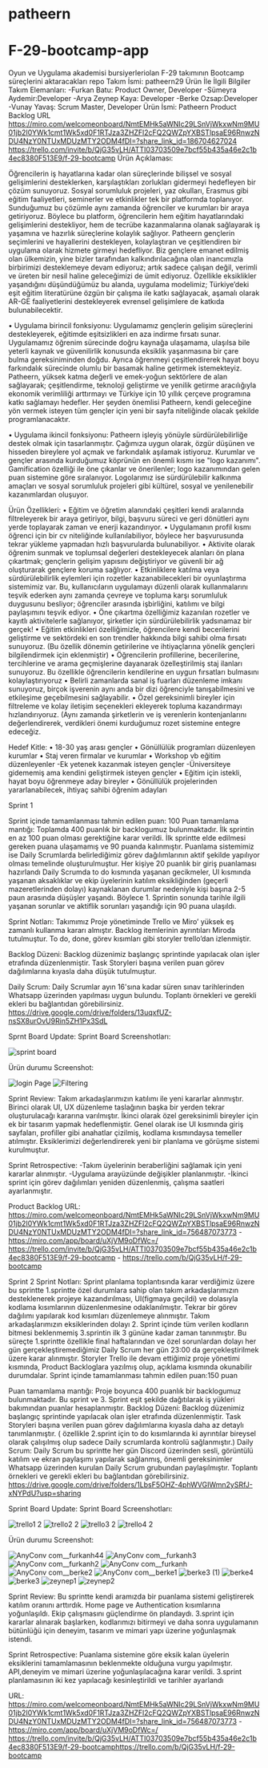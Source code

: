 # patheern
# F-29-bootcamp-app
Oyun ve Uygulama akademisi bursiyerleriolan F-29 takımının Bootcamp süreçlerini aktaracakları repo
Takım İsmi: patheern29
Ürün İle İlgili Bilgiler
Takım Elemanları:
-Furkan Batu: Product Owner, Developer
-Sümeyra Aydemir:Developer
-Arya Zeynep Kaya: Developer
-Berke Ozsap:Developer
-Vunay Yavaş: Scrum Master, Developer
Ürün İsmi:
Patheern
Product Backlog URL https://miro.com/welcomeonboard/NmtEMHk5aWNIc29LSnVjWkxwNm9MU01jb2I0YWk1cmt1Wk5xd0F1RTJza3ZHZFl2cFQ2QWZpYXBSTlpsaE96RnwzNDU4NzY0NTUxMDUzMTY2ODM4fDI=?share_link_id=186704627024 https://trello.com/invite/b/QjG35vLH/ATTI03703509e7bcf55b435a46e2c1b4ec8380F513E9/f-29-bootcamp
Ürün Açıklaması:




Öğrencilerin iş hayatlarına kadar olan süreçlerinde bilişsel ve sosyal gelişimlerini desteklerken, karşılaştıkları zorlukları gidermeyi hedefleyen bir çözüm sunuyoruz. Sosyal sorumluluk projeleri, yaz okulları, Erasmus gibi eğitim faaliyetleri, seminerler ve etkinlikler tek bir platformda toplanıyor. Sunduğumuz bu çözümle aynı zamanda öğrenciler ve kurumları bir araya getiriyoruz. Böylece bu platform, öğrencilerin hem eğitim hayatlarındaki gelişimlerini destekliyor, hem de tecrübe kazanmalarına olanak sağlayarak iş yaşamına ve hazırlık süreçlerine kolaylık sağlıyor. Patheern gençlerin seçimlerini ve hayallerini destekleyen, kolaylaştıran ve çeşitlendiren bir uygulama olarak hizmete girmeyi hedefliyor. Biz gençlere emanet edilmiş olan ülkemizin, yine bizler tarafından kalkındırılacağına olan inancımızla birbirimizi desteklemeye devam ediyoruz; artık sadece çalışan değil, verimli ve üreten bir nesil haline geleceğimizi de ümit ediyoruz. Özellikle eksiklikler yaşandığını düşündüğümüz bu alanda, uygulama modelimiz; Türkiye’deki eşit eğitim literatürüne özgün bir çalışma ile katkı sağlayacak, aşamalı olarak AR-GE faaliyetlerini destekleyerek evrensel gelişimlere de katkıda bulunabilecektir.



•	Uygulama birincil fonksiyonu: Uygulamamız gençlerin gelişim süreçlerini destekleyerek, eğitimde eşitsizlikleri en aza indirme fırsatı sunar. Uygulamamız öğrenim sürecinde doğru kaynağa ulaşamama, ulaşılsa bile yeterli kaynak ve güvenilirlik konusunda eksiklik yaşanmasına bir çare bulma gereksiniminden doğdu. Ayrıca öğrenmeyi çeşitlendirerek hayat boyu farkındalık sürecinde olumlu bir basamak haline getirmek istemekteyiz. Patheern, yüksek katma değerli ve emek-yoğun sektörlere de alan sağlayarak; çeşitlendirme, teknoloji geliştirme ve yenilik getirme aracılığıyla ekonomik verimliliği arttırmayı ve Türkiye için 10 yıllık çerçeve programına katkı sağlamayı hedefler. Her şeyden önemlisi Patheern, kendi geleceğine yön vermek isteyen tüm gençler için yeni bir sayfa niteliğinde olacak şekilde programlanacaktır.



•	Uygulama ikincil fonksiyonu: Patheern işleyiş yönüyle sürdürülebilirliğe destek olmak için tasarlanmıştır. Çağımıza uygun olarak, özgür düşünen ve hisseden bireylere yol açmak ve farkındalık aşılamak istiyoruz. Kurumlar ve gençler arasında kurduğumuz köprünün en önemli kısmı ise "logo kazanımı". Gamification özelliği ile öne çıkanlar ve önerilenler; logo kazanımından gelen puan sistemine göre sıralanıyor. Logolarımız ise sürdürülebilir kalkınma amaçları ve sosyal sorumluluk projeleri gibi kültürel, sosyal ve yenilenebilir kazanımlardan oluşuyor.





Ürün Özellikleri:
•	Eğitim ve öğretim alanındaki çeşitleri kendi aralarında filtreleyerek bir araya getiriyor, bilgi, başvuru süreci ve geri dönütleri aynı yerde toplayarak zaman ve enerji kazandırıyor.
•	Uygulamanın profil kısmı öğrenci için bir cv niteliğinde kullanılabiliyor, böylece her başvurusunda tekrar yükleme yapmadan hızlı başvurularda bulunabiliyor.
•	Aktivite olarak öğrenim sunmak ve toplumsal değerleri destekleyecek alanları ön plana çıkartmak; gençlerin gelişim yapısını değiştiriyor ve güvenli bir ağ oluşturarak gençlere koruma sağlıyor.
•	Etkinliklere katılma veya sürdürülebilirlik eylemleri için rozetler kazanabilecekleri bir oyunlaştırma sistemimiz var. Bu, kullanıcıların uygulamayı düzenli olarak kullanmalarını teşvik ederken aynı zamanda çevreye ve topluma karşı sorumluluk duygusunu besliyor; öğrenciler arasında işbirliğini, katılımı ve bilgi paylaşımını teşvik ediyor.
•	Öne çıkartma özelliğimiz kazanılan rozetler ve kayıtlı aktivitelerle sağlanıyor, şirketler için sürdürülebilirlik yadsınamaz bir gerçek!
•	Eğitim etkinlikleri özelliğimizle, öğrencilere kendi becerilerini geliştirme ve sektördeki en son trendler hakkında bilgi sahibi olma fırsatı sunuyoruz. (Bu özellik dönemin getirilerine ve ihtiyaçlarına yönelik gençleri bilgilendirmek için eklenmiştir)
•	Öğrencilerin profillerine, becerilerine, tercihlerine ve arama geçmişlerine dayanarak özelleştirilmiş staj ilanları sunuyoruz. Bu özellikle öğrencilerin kendilerine en uygun fırsatları bulmasını kolaylaştırıyoruz
•	Belirli zamanlarda sanal iş fuarları düzenleme imkanı sunuyoruz, birçok işverenin aynı anda bir dizi öğrenciyle tanışabilmesini ve etkileşime geçebilmesini sağlayabilir.
•	Özel gereksinimli bireyler için filtreleme ve kolay iletişim seçenekleri ekleyerek topluma kazandırmayı hızlandırıyoruz. (Aynı zamanda şirketlerin ve iş verenlerin kontenjanlarını değerlendirerek, verdikleri önemi kurduğumuz rozet sistemine entegre edeceğiz.






Hedef Kitle:
•	18-30 yaş arası gençler
•	Gönüllülük programları düzenleyen kurumlar
•	Staj veren firmalar ve kurumlar
•	Workshop vb eğitim düzenleyenler -Ek yetenek kazanmak isteyen gençler -Üniversiteye gidememiş ama kendini geliştirmek isteyen gençler
•	Eğitim için istekli, hayat boyu öğrenmeye aday bireyler
•	Gönüllülük projelerinden yararlanabilecek, ihtiyaç sahibi öğrenim adayları


Sprint 1


Sprint içinde tamamlanması tahmin edilen puan: 100
Puan tamamlama mantığı: Toplamda 400 puanlık bir backlogumuz bulunmaktadır. İlk sprintin en az 100 puan olması gerektiğine karar verildi.
İlk sprintte elde edilmesi gereken puana ulaşamamış ve 90 puanda kalınmıştır. Puanlama sistemimiz ise Daily Scrumlarda belirlediğimiz görev dağılımlarının aktif şekilde yapılıyor olması temelinde oluşturulmuştur. Her kişiye 20 puanlık bir giriş puanlaması hazırlandı Daily Scrumda to do kısmında yaşanan gecikmeler, UI kısmında yaşanan aksaklıklar ve ekip üyelerinin katılım eksikliğinden (geçerli mazeretlerinden dolayı) kaynaklanan durumlar nedeniyle kişi başına 2-5 paun arasında düşüşler yaşandı. Böylece 1. Sprintin sonunda tarihle ilgili yaşanan sorunlar ve aktiflik sorunları yaşandığı için 90 puana ulaşıldı. 



Sprint Notları: Takımımız Proje yönetiminde Trello ve Miro’ yüksek eş zamanlı kullanma kararı almıştır. Backlog itemlerinin ayrıntıları Miroda tutulmuştur. To do, done, görev kısımları gibi storyler trello’dan izlenmiştir. 



Backlog Düzeni: Backlog düzenimiz başlangıç sprintinde yapılacak olan işler etrafında düzenlenmiştir. Task Storyleri başına verilen puan görev dağılımlarına kıyasla daha düşük tutulmuştur.



Daily Scrum: Daily Scrumlar ayın 16'sına kadar süren sınav tarihlerinden Whatsapp üzerinden yapılması uygun bulundu. Toplantı örnekleri 
ve gerekli ekleri bu bağlantıdan görebilirsiniz. https://drive.google.com/drive/folders/13uqxfUZ-nsSX8urOvU9Rin5ZH1Px3SdL

Sprnt Board Update:
Sprint Board Screenshotları:

![sprint board](https://github.com/F-29-BOOTCAMP/patheern/assets/129553815/f93eb3e8-2941-46c3-aed2-8e747798eec0)

Ürün durumu Screenshot:

![login Page](https://github.com/F-29-BOOTCAMP/patheern/assets/129553815/719dbe90-ffc6-4361-9c6b-2f8ce4e8dc22)
![Filtering](https://github.com/F-29-BOOTCAMP/patheern/assets/129553815/99b83fbd-6aed-4496-9b1b-3a54b2f0136d)

Sprint Review: Takım arkadaşlarımızın katılımı ile yeni kararlar alınmıştır. Birinci olarak UI, UX düzenleme taslağının başka bir yerden tekrar oluşturulacağı kararına varılmıştır. İkinci olarak özel gereksinimli bireyler için ek bir tasarım yapmak hedeflenmiştir. Genel olarak ise UI kısmında giriş sayfaları, profiller gibi anahatlar çizilmiş, kodlama kısmındaysa temeller atılmıştır. Eksiklerimizi değerlendirerek yeni bir planlama ve görüşme sistemi kurulmuştur.



Sprint Retrospective:
-Takım üyelerinin beraberliğini sağlamak için yeni kararlar alınmıştır.
-Uygulama arayüzünde değişikler planlanmıştır.
-İkinci sprint için görev dağılımları yeniden düzenlenmiş, çalışma saatleri ayarlanmıştır.




Product Backlog URL:
https://miro.com/welcomeonboard/NmtEMHk5aWNIc29LSnVjWkxwNm9MU01jb2I0YWk1cmt1Wk5xd0F1RTJza3ZHZFl2cFQ2QWZpYXBSTlpsaE96RnwzNDU4NzY0NTUxMDUzMTY2ODM4fDI=?share_link_id=756487073773      -      https://miro.com/app/board/uXjVM9oDfWc=/
https://trello.com/invite/b/QjG35vLH/ATTI03703509e7bcf55b435a46e2c1b4ec8380F513E9/f-29-bootcamp    -   https://trello.com/b/QjG35vLH/f-29-bootcamp











Sprint 2
Sprint Notları: Sprint planlama toplantısında karar verdiğimiz üzere bu sprintte 1.sprintte özel durumlara sahip olan takım arkadaşlarımızın desteklenerek projeye kazandırılması, UI(figmaya geçildi) ve dolasıyla kodlama kısımlarının düzenlenmesine odaklanılmıştır. Tekrar bir görev dağılımı yapılarak kod kısımları düzenlemeye alınmıştır. Takım arkadaşlarımızın eksiklerinden dolayı 2. Sprint içinde tüm verilen kodların bitmesi beklenmemiş 3.sprintin ilk 3 gününe kadar zaman tanınmıştır. Bu süreçte 1.sprintte özellikle final haftalarından ve özel sorunlardan dolayı her gün gerçekleştiremediğimiz Daily Scrum her gün 23:00 da gerçekleştirilmek üzere karar alınmıştır. Storyler Trello ile devam ettiğimiz proje yönetimi kısmında, Product Backloglara yazılmış olup, açıklama kısmında okunabilir durumdalar.
Sprint içinde tamamlanması tahmin edilen puan:150 puan








Puan tamamlama mantığı: Proje boyunca 400 puanlık bir backlogumuz bulunmaktadır. Bu sprint ve 3. Sprint eşit şekilde dağıtılarak iş yükleri bakımından puanlar hesaplanmıştır.
Backlog Düzeni: Backlog düzenimiz başlangıç sprintinde yapılacak olan işler etrafında düzenlenmiştir. Task Storyleri başına verilen puan görev dağılımlarına kıyasla daha az detaylı tanımlanmıştır. ( özellikle 2.sprint için to do kısımlarında ki ayrıntılar bireysel olarak çalışılmış olup sadece Daily scrumlarda kontrolü sağlanmıştır.)
Daily Scrum: Daily Scrum bu sprintte her gün Discord üzerinden sesli, görüntülü katılım ve ekran paylaşımı yapılarak sağlanmış, önemli gereksinimler Whatsapp üzerinden kurulan Daily Scrum grubundan paylaşılmıştır. Toplantı örnekleri ve gerekli ekleri bu bağlantıdan görebilirsiniz.  
https://drive.google.com/drive/folders/1LbsF5OHZ-4phWVGIWmn2ySRfJ-xNYPdU?usp=sharing 









Sprint Board Update:
Sprint Board Screenshotları:





![trello1 2](https://github.com/F-29-BOOTCAMP/patheern/assets/121372909/cc3f3c40-b810-47ef-93ca-cee76592b3b5)
![trello2 2](https://github.com/F-29-BOOTCAMP/patheern/assets/121372909/8d0199fa-78bd-4ca8-8ad0-cdfb58af0c73)
![trello3 2](https://github.com/F-29-BOOTCAMP/patheern/assets/121372909/014923be-4ade-4105-87b0-4dceb298f580)
![trello4 2](https://github.com/F-29-BOOTCAMP/patheern/assets/121372909/60aa8185-a04d-4b29-abb3-7df98a58172c)















Ürün durumu Screenshot:





![AnyConv com__furkanh44](https://github.com/F-29-BOOTCAMP/patheern/assets/121372909/369517bc-69fb-4d78-bd1d-77e9ec931ce8)
![AnyConv com__furkanh3](https://github.com/F-29-BOOTCAMP/patheern/assets/121372909/be8202aa-1870-4b96-98f3-312aba78158b)
![AnyConv com__furkanh2](https://github.com/F-29-BOOTCAMP/patheern/assets/121372909/a41a0e24-5dfe-4301-ae3f-60e0781db251)
![AnyConv com__furkanh](https://github.com/F-29-BOOTCAMP/patheern/assets/121372909/c1687927-0af8-402b-b0db-4fa42807a62e)
![AnyConv com__berke2](https://github.com/F-29-BOOTCAMP/patheern/assets/121372909/670edf54-4bb4-4e7f-baab-27dc30368212)
![AnyConv com__berke1](https://github.com/F-29-BOOTCAMP/patheern/assets/121372909/05aecfd1-e95c-40c6-86ed-85da0c252f51)
![berke3 (1)](https://github.com/F-29-BOOTCAMP/patheern/assets/121372909/30b8bbae-240a-4b32-8e93-0bfe881961d8)
![berke4](https://github.com/F-29-BOOTCAMP/patheern/assets/121372909/7fcfb37e-e099-4829-be57-6d918765b834)
![berke3](https://github.com/F-29-BOOTCAMP/patheern/assets/121372909/705a0447-a54a-4525-9b8d-939179a2de7a)
![zeynep1](https://github.com/F-29-BOOTCAMP/patheern/assets/121372909/1fd9de12-abeb-4a98-8f5c-39f0d19b2c46)
![zeynep2](https://github.com/F-29-BOOTCAMP/patheern/assets/121372909/df23aaeb-123f-4e09-a058-9f52045cd794)





Sprint Review: Bu sprintte kendi aramızda bir puanlama sistemi geliştirerek katılım oranını arttırdık. Home page ve Authentication kısımlarına yoğunlaşıldı. Ekip çalışmasını güçlendirme ön plandaydı. 3.sprint için kararlar alınarak başlarken, kodlarımızı bitirmeyi ve daha sonra uygulamanın bütünlüğü için deneyim, tasarım ve mimari yapı üzerine yoğunlaşmak istendi.





Sprint Retrospective: Puanlama sistemine göre eksik kalan üyelerin eksiklerini tamamlamasının beklenmekte olduğuna vurgu yapılmıştır.
API,deneyim ve mimari üzerine yoğunlaşılacağına karar verildi.
3.sprint planlamasının iki kez yapılacağı kesinleştirildi ve tarihler ayarlandı



URL: https://miro.com/welcomeonboard/NmtEMHk5aWNIc29LSnVjWkxwNm9MU01jb2I0YWk1cmt1Wk5xd0F1RTJza3ZHZFl2cFQ2QWZpYXBSTlpsaE96RnwzNDU4NzY0NTUxMDUzMTY2ODM4fDI=?share_link_id=756487073773 - https://miro.com/app/board/uXjVM9oDfWc=/ https://trello.com/invite/b/QjG35vLH/ATTI03703509e7bcf55b435a46e2c1b4ec8380F513E9/f-29-bootcamphttps://trello.com/b/QjG35vLH/f-29-bootcamp


